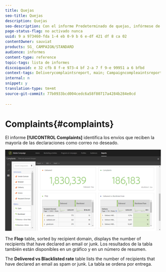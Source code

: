 ```yaml
---
title: Quejas
seo-title: Quejas
description: Quejas
seo-description: Con el informe Predeterminado de quejas, infórmese de la cantidad de tiempo que se ha declarado como correo no deseado.
page-status-flag: no activado nunca
uuid: 9 a 973460-fda 1-4 eb 0-9 b 6 e-df 421 df 8 ca 02
contentOwner: sauviat
products: SG_ CAMPAIGN/STANDARD
audience: informes
content-type: reference
topic-tags: lista de informes
discoiquuid: e 32 cfb 8 f-e 973-4 bf 2-a 7 f 9-e 99951 a 6 bfbd
context-tags: Deliverycomplaintsreport, main; Campaigncompleaintsreport, main; Programcompleaintsreport, principal
internal: n
snippet: y
translation-type: tm+mt
source-git-commit: 77b0933bcd004cedc6a58f80717a4284b284e0cd

---
```



# Complaints{#complaints}

El informe **[!UICONTROL Complaints]** identifica los envíos que reciben la mayoría de las declaraciones como correo no deseado.

![](assets/delivery_reports_complaints.png)

The **Flop** table, sorted by recipient domain, displays the number of recipients that have declared an email or junk. Los resultados de la tabla también están disponibles en un gráfico y en un número de resumen.

The **Delivered vs Blacklisted rate** table lists the number of recipients that have declared an email as spam or junk. La tabla se ordena por entrega.
